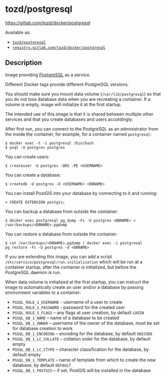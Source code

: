 # tozd/postgresql

<https://gitlab.com/tozd/docker/postgresql>

Available as:

* [`tozd/postgresql`](https://hub.docker.com/r/tozd/postgresql)
* [`registry.gitlab.com/tozd/docker/postgresql`](https://gitlab.com/tozd/docker/postgresql/container_registry)

## Description

Image providing [PostgreSQL](http://www.postgresql.org/) as a service.

Different Docker tags provide different PostgreSQL versions.

You should make sure you mount data volume (`/var/lib/postgresql`) so that you do not
lose database data when you are recreating a container. If a volume is empty, image
will initialize it at the first startup.

The intended use of this image is that it is shared between multiple other services
and that you create databases and users accordingly.

After first run, you can connect to the PostgreSQL as an administrator from the inside
the container, for example, for a container named `postgresql`:

```
$ docker exec -t -i postgresql /bin/bash
$ psql -U postgres postgres
```

You can create users:

```
$ createuser -U postgres -DRS -PE <USERNAME>
```

You can create a database:

```
$ createdb -U postgres -O <USERNAME> <DBNAME>
```

You can install PostGIS into your database by connecting to it and running:

```
> CREATE EXTENSION postgis;
```

You can backup a database from outside the container:
```
$ docker exec postgresql pg_dump -Fc -U postgres <DBNAME> > /var/backups/<DBNAME>.pgdump
```

You can restore a database from outside the container:
```
$ cat /var/backups/<DBNAME>.pgdump | docker exec -i postgresql pg_restore -Fc -U postgres -d <DBNAME>
```

If you are extending this image, you can add a script `/etc/service/postgresql/run.initialization`
which will be run at a container startup, after the container is initialized, but before the
PostgreSQL daemon is run.

When data volume is initialized at the first startup, you can instruct the image to automatically
create an user and/or a database by passing environment variables to a container:

* `PGSQL_ROLE_1_USERNAME` - username of a user to create
* `PGSQL_ROLE_1_PASSWORD` - password for the created user
* `PGSQL_ROLE_1_FLAGS` – any flags at user creation, by default `LOGIN`
* `PGSQL_DB_1_NAME` – name of a database to be created
* `PGSQL_DB_1_OWNER` – username of the owner of the database, must be set for database creation to work
* `PGSQL_DB_1_ENCODING` – encoding for the database, by default `UNICODE`
* `PGSQL_DB_1_LC_COLLATE` – collation order for the database, by default empty
* `PGSQL_DB_1_LC_CTYPE` – character classification for the database, by default empty
* `PGSQL_DB_1_TEMPLATE` – name of template from which to create the new database, by default `DEFAULT`
* `PGSQL_DB_1_POSTGIS` – if set, PostGIS will be installed in the database
